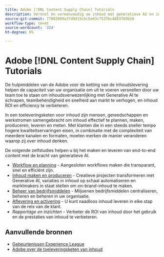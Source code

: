 ```yaml
---
title: Adobe [!DNL Content Supply Chain] Tutorials
description: Versnel en vereenvoudig uw inhoud met generatieve AI en intelligente automatisering. De inhoudsleveringsketen van de Adobe is een oplossing van begin tot eind die u toelaat om, uw inhoud te plannen tot stand te brengen te leveren en te analyseren.
source-git-commit: 77982009a37d9d15cbc5e93c7537bc4883789b28
workflow-type: tm+mt
source-wordcount: '224'
ht-degree: 0%

---
```



# Adobe [!DNL Content Supply Chain] Tutorials

De hulpmiddelen van de Adobe voor de ketting van de inhoudslevering helpen de capaciteit van uw organisatie om uit te voeren versnellen door uw team toe te staan om inhoudsverwezenlijking met Generative AI te schrapen, teambehendigheid en snelheid aan markt te verhogen, en inhoud ROI en efficiency te verbeteren.

In een toeleveringsketen voor inhoud zijn mensen, gereedschappen en werkstromen samengebracht om inhoud effectief te plannen, maken, produceren, leveren en meten. Met klanten die in een steeds sneller tempo hogere kwaliteitservaringen eisen, in combinatie met de complexiteit van meerdere kanalen en formaten, moeten merken de manier veranderen waarop zij over inhoud denken.

De volgende zelfstudies helpen u bij het maken en leveren van end-to-end content met de kracht van generatieve AI.

* [Workflow en planning](workflow-and-planning.md) - Aangesloten workflows maken die transparant, snel en efficiënt zijn.
* [Inhoud maken en produceren](content-creation-and-production.md) - Creatieve projecten transformeren met Generative AI, variaties in inhoud op schaal automatiseren en marktmakers in staat stellen om on-brand-inhoud te maken.
* [Beheer van bedrijfsmiddelen](asset-management.md) - Miljoenen bedrijfsmiddelen centraliseren, beheren en beheren in uw organisatie.
* [Aflevering en activering](delivery-and-activation.md) - U kunt naadloos inhoud leveren in elke stap van de reis van de klant.
* *Rapportage en inzichten* - Verbeter de ROI van inhoud door het gebruik en de prestaties van inhoud te verbeteren.

<!-- * [Reporting and insights](reporting-and-insights.md) - Enhance content ROI by improving content usage and performance. -->

## Aanvullende bronnen

* [Gebeurtenissen Experience League](https://experienceleague.adobe.com/events/)
* [Adobe over de toeleveringsketen van inhoud](https://business.adobe.com/resources/webinars/adobe-on-the-content-supply-chain.html)
